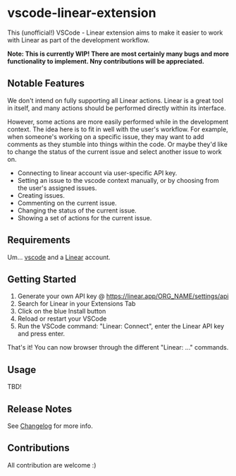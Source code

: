 # vscode-linear-extension

This (unofficial!) VSCode - Linear extension aims to make it easier to work with Linear as part of the development workflow.

**Note: This is currently WIP! There are most certainly many bugs and more functionality to implement. Nny contributions will be appreciated.**

## Notable Features

We don't intend on fully supporting all Linear actions. Linear is a great tool in itself, and many actions should be performed directly within its interface.

However, some actions are more easily performed while in the development context. The idea here is to fit in well with the user's workflow.
For example, when someone's working on a specific issue, they may want to add comments as they stumble into things within the code.
Or maybe they'd like to change the status of the current issue and select another issue to work on.

* Connecting to linear account via user-specific API key.
* Setting an issue to the vscode context manually, or by choosing from the user's assigned issues.
* Creating issues.
* Commenting on the current issue.
* Changing the status of the current issue.
* Showing a set of actions for the current issue.

## Requirements

Um... [vscode](https://code.visualstudio.com/) and a [Linear](https://linear.app/) account.


## Getting Started

1. Generate your own API key @ https://linear.app/ORG_NAME/settings/api
1. Search for Linear in your Extensions Tab
1. Click on the blue Install button
1. Reload or restart your VSCode
1. Run the VSCode command: "Linear: Connect", enter the Linear API key and press enter.

That's it! You can now browser through the different "Linear: ..." commands.

## Usage

TBD!

## Release Notes

See [Changelog](https://github.com/strigo/vscode-linear-extension/blob/master/CHANGELOG.md) for more info.

## Contributions

All contribution are welcome :)

